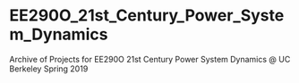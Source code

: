# EE290O_21st_Century_Power_System_Dynamics
Archive of Projects for EE290O 21st Century Power System Dynamics @ UC Berkeley
Spring 2019
